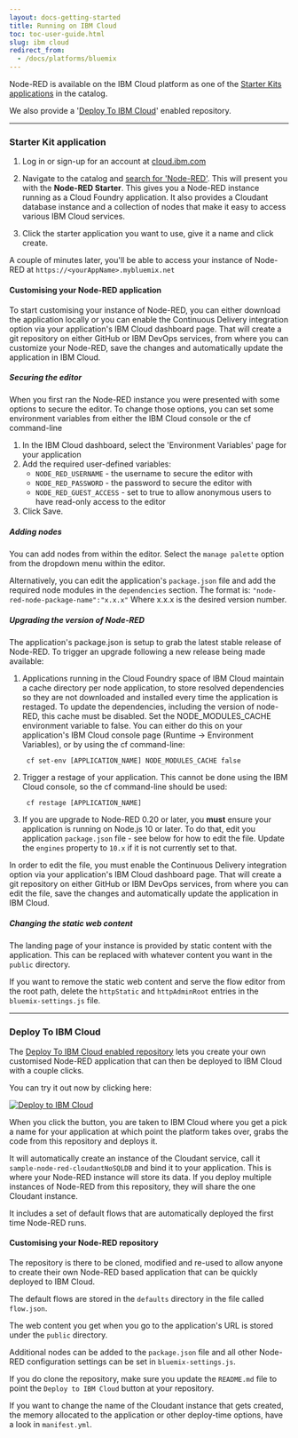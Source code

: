 ```yaml
---
layout: docs-getting-started
title: Running on IBM Cloud
toc: toc-user-guide.html
slug: ibm cloud
redirect_from:
  - /docs/platforms/bluemix
---
```


Node-RED is available on the IBM Cloud platform as one of the [Starter Kits applications](#starter-kit-application)
in the catalog.

We also provide a '[Deploy To IBM Cloud](#deploy-to-ibm-cloud)' enabled repository.

---

### Starter Kit application

1. Log in or sign-up for an account at [cloud.ibm.com](https://cloud.ibm.com)

2. Navigate to the catalog and [search for 'Node-RED'](https://cloud.ibm.com/catalog?search=node-red).
   This will present you with the **Node-RED Starter**. This gives you a Node-RED instance running as a Cloud Foundry 
   application. It also provides a Cloudant database instance
   and a collection of nodes that make it easy to access various IBM Cloud services.

3. Click the starter application you want to use, give it a name and click create.

A couple of minutes later, you'll be able to access your instance of Node-RED at `https://<yourAppName>.mybluemix.net`

#### Customising your Node-RED application

To start customising your instance of Node-RED, you can either download the application locally or you can enable the Continuous Delivery integration option via your application's IBM Cloud dashboard page. That will create a git repository on either GitHub or IBM DevOps services, from where you can customize your Node-RED, save the changes and automatically update the application in IBM Cloud.

##### Securing the editor

When you first ran the Node-RED instance you were presented with some options to secure the editor.
To change those options, you can set some environment variables from either the IBM Cloud console or the cf command-line

1. In the IBM Cloud dashboard, select the 'Environment Variables' page for your application
2. Add the required user-defined variables:
    - `NODE_RED_USERNAME` - the username to secure the editor with
    - `NODE_RED_PASSWORD` - the password to secure the editor with
    - `NODE_RED_GUEST_ACCESS` - set to true to allow anonymous users to have read-only access to the editor
3. Click Save.

##### Adding nodes

You can add nodes from within the editor. Select the `manage palette` option from
the dropdown menu within the editor.

Alternatively, you can edit the application's `package.json` file and
add the required node modules in the `dependencies` section. The format is:
`"node-red-node-package-name":"x.x.x"` Where x.x.x is the desired version number.

##### Upgrading the version of Node-RED

The application's package.json is setup to grab the latest stable release of Node-RED.
To trigger an upgrade following a new release being made available:

1. Applications running in the Cloud Foundry space of IBM Cloud maintain a cache directory per node application, to store resolved dependencies so they are not downloaded and installed every time the application is restaged. To update the dependencies, including the version of node-RED, this cache must be disabled. Set the NODE_MODULES_CACHE environment variable to false. You can either do this on your application's IBM Cloud console page (Runtime -> Environment Variables), or by using the cf command-line:

        cf set-env [APPLICATION_NAME] NODE_MODULES_CACHE false

2. Trigger a restage of your application. This cannot be done using the IBM Cloud console, so the cf command-line should be used:

        cf restage [APPLICATION_NAME]

3. If you are upgrade to Node-RED 0.20 or later, you **must** ensure your application is running on Node.js 10 or later. To do that, edit you application `package.json` file - see below for how to edit the file. Update the `engines` property to `10.x` if it is not currently set to that.

In order to edit the file, you must enable the Continuous Delivery integration
option via your application's IBM Cloud dashboard page. That will create a git repository
on either GitHub or IBM DevOps services, from where you can edit the file, save the
changes and automatically update the application in IBM Cloud.


##### Changing the static web content

The landing page of your instance is provided by static content with the application.
This can be replaced with whatever content you want in the `public` directory.

If you want to remove the static web content and serve the flow editor from the
root path, delete the `httpStatic` and `httpAdminRoot` entries in the `bluemix-settings.js` file.

---

### Deploy To IBM Cloud

The [Deploy To IBM Cloud enabled repository](https://github.com/node-red/node-red-bluemix-starter)
lets you create your own customised Node-RED application that can then
be deployed to IBM Cloud with a couple clicks.

You can try it out now by clicking here:

[![Deploy to IBM Cloud](https://cloud.ibm.com/devops/setup/deploy/button.png)](https://bluemix.net/deploy?repository=https://github.com/ibmets/node-red-bluemix-starter.git)

When you click the button, you are taken to IBM Cloud where you get a pick a name
for your application at which point the platform takes over, grabs the code from
this repository and deploys it.

It will automatically create an instance of the Cloudant service, call it
`sample-node-red-cloudantNoSQLDB` and bind it to your application. This is where your
Node-RED instance will store its data. If you deploy multiple instances of
Node-RED from this repository, they will share the one Cloudant instance.

It includes a set of default flows that are automatically deployed the first time
Node-RED runs.

#### Customising your Node-RED repository

The repository is there to be cloned, modified and re-used to allow anyone to create
their own Node-RED based application that can be quickly deployed to IBM Cloud.

The default flows are stored in the `defaults` directory in the file called `flow.json`.

The web content you get when you go to the application's URL is stored under the
`public` directory.

Additional nodes can be added to the `package.json` file and all other Node-RED
configuration settings can be set in `bluemix-settings.js`.

If you do clone the repository, make sure you update the `README.md` file to point
the `Deploy to IBM Cloud` button at your repository.

If you want to change the name of the Cloudant instance that gets created, the memory
allocated to the application or other deploy-time options, have a look in `manifest.yml`.
